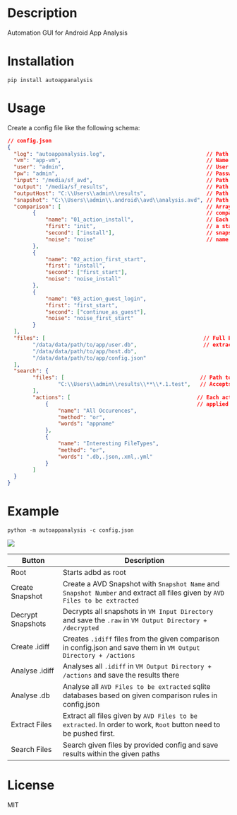# Description

Automation GUI for Android App Analysis

# Installation

`pip install autoappanalysis`

# Usage

Create a config file like the following schema:

```json
// config.json
{
  "log": "autoappanalysis.log",                                // Path to log file
  "vm": "app-vm",                                              // Name of the VM
  "user": "admin",                                             // User Name 
  "pw": "admin",                                               // Password
  "input": "/media/sf_avd",                                    // Path to AVD shared folder on VM
  "output": "/media/sf_results",                               // Path to result shared folder on VM
  "outputHost": "C:\\Users\\admin\\results",                   // Path to result shared folder on host
  "snapshot": "C:\\Users\\admin\\.android\\avd\\analysis.avd", // Path to AVD shared folder on host
  "comparison": [                                              // Array of objects to provide different 
        {                                                      // comparison setup. 
            "name": "01_action_install",                       // Each object holds a comparison name,        
            "first": "init",                                   // a starting snapshot (first) to which the other 
            "second": ["install"],                             // snapshots (second) will be compared against
            "noise": "noise"                                   // name of the noise snapshot
        },                                                      
        {
            "name": "02_action_first_start",
            "first": "install",
            "second": ["first_start"],
            "noise": "noise_install"
        },
        {
            "name": "03_action_guest_login",
            "first": "first_start",
            "second": ["continue_as_guest"],
            "noise": "noise_first_start"
        }
  ],
  "files": [                                                  // Full Paths to files which are going to be
        "/data/data/path/to/app/user.db",                     // extracted for each snapshot
        "/data/data/path/to/app/host.db",
        "/data/data/path/to/app/config.json"
  ],
  "search": {
        "files": [                                           // Path to files which shall be searched
                "C:\\Users\\admin\\results\\**\\*.1.test",   // Accepts globe patterns
        ],
        "actions": [                                        // Each action specified here will be
            {                                               // applied to each files listed before
                "name": "All Occurences",
                "method": "or",
                "words": "appname"
            },
            {
                "name": "Interesting FileTypes",
                "method": "or",
                "words": ".db,.json,.xml,.yml"
            }
        ]
  }
}
```


# Example

`python -m autoappanalysis -c config.json`


![](img/01.jpg)


| Button | Description |
| --- | ---|
| Root | Starts adbd as root |
| Create Snapshot | Create a AVD Snapshot with `Snapshot Name` and `Snapshot Number` and extract all files given by `AVD Files to be extracted` |
| Decrypt Snapshots | Decrypts all snapshots in `VM Input Directory` and save the `.raw` in `VM Output Directory + /decrypted` |
| Create .idiff | Creates `.idiff` files from the given comparison in config.json and save them in `VM Output Directory + /actions` |
| Analyse .idiff | Analyses all `.idiff` in `VM Output Directory + /actions` and save the results there |
| Analyse .db | Analyse all `AVD Files to be extracted` sqlite databases based on given comparison rules in config.json |
| Extract Files | Extract all files given by `AVD Files to be extracted`. In order to work, `Root` button need to be pushed first. |
| Search Files | Search given files by provided config and save results within the given paths |


# License

MIT